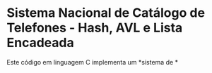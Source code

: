 # Sistema Nacional de Catálogo de Telefones - Hash, AVL e Lista Encadeada

Este código em linguagem C implementa um *sistema de *
